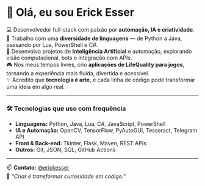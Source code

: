 # 👋 Olá, eu sou Erick Esser

💻 Desenvolvedor full-stack com paixão por **automação, IA e criatividade**.  
🚀 Trabalho com uma **diversidade de linguagens** — de Python a Java, passando por Lua, PowerShell e C#.  
🧠 Desenvolvo projetos de **Inteligência Artificial** e automação, explorando visão computacional, bots e integração com APIs.  
🎮 Nos meus tempos livres, crio **aplicações de LifeQuality para jogos**, tornando a experiência mais fluida, divertida e acessível.  
✨ Acredito que **tecnologia é arte**, e cada linha de código pode transformar uma ideia em algo real.

---

### 🛠️ Tecnologias que uso com frequência
- **Linguagens:** Python, Java, Lua, C#, JavaScript, PowerShell  
- **IA e Automação:** OpenCV, TensorFlow, PyAutoGUI, Tesseract, Telegram API  
- **Front & Back-end:** Tkinter, Flask, Maven, REST APIs  
- **Outros:** Git, JSON, SQL, GitHub Actions

---

📫 **Contato:** [@erickesser](https://github.com/erickesser)  
💬 *“Criar é transformar curiosidade em código.”*
